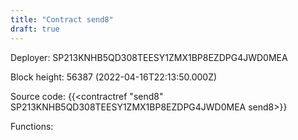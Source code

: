 ```yaml
---
title: "Contract send8"
draft: true
---
```

Deployer: SP213KNHB5QD308TEESY1ZMX1BP8EZDPG4JWD0MEA


 



Block height: 56387 (2022-04-16T22:13:50.000Z)

Source code: {{<contractref "send8" SP213KNHB5QD308TEESY1ZMX1BP8EZDPG4JWD0MEA send8>}}

Functions:


